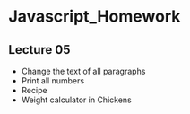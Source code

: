 # Javascript_Homework

## Lecture 05
- Change the text of all paragraphs
- Print all numbers
- Recipe
- Weight calculator in Chickens
